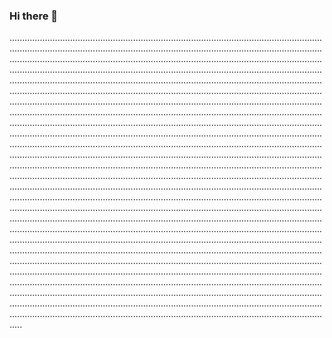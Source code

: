 ### Hi there 👋

.........................................................................................................................................................................................................................................................................................................................................................................................................................................................................................................................................................................................................................................................................................................................................................................................................................................................................................................................................................................................................................................................................................................................................................................................................................................................................................................................................................................................................................................................................................................................................................................................................................................................................................................................................................................................................................................................................................................................................................................................................................................................................................................................................................................................................................................................................................................................................................................................................................................................................................................................................................................................................................................................................................................................................................................................................................................................................................................................................................................................................................................................................................................................................................................................................................................................................................................................................................................................................................................................................................